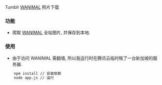 Tumblr [WANIMAL](http://wanimal1983.org/) 照片下载
### 功能
- 爬取 [WANIMAL](http://wanimal1983.org/) 全站图片, 并保存到本地.
### 使用
- 由于访问 WANIMAL 需翻墙, 所以我运行时在腾讯云临时租了一台新加坡的服务器.
```bash
	npm install // 安装依赖
	node app.js // 运行
```

